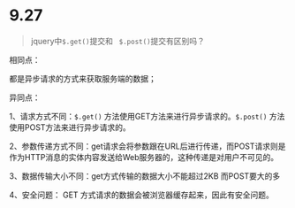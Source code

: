 # 9.27

> jquery中`$.get()`提交和 ` $.post()`提交有区别吗？

相同点：

都是异步请求的方式来获取服务端的数据；

异同点：

1、请求方式不同：`$.get()` 方法使用GET方法来进行异步请求的。`$.post()` 方法使用POST方法来进行异步请求的。

2、参数传递方式不同：get请求会将参数跟在URL后进行传递，而POST请求则是作为HTTP消息的实体内容发送给Web服务器的，这种传递是对用户不可见的。

3、数据传输大小不同：get方式传输的数据大小不能超过2KB 而POST要大的多

4、安全问题： GET 方式请求的数据会被浏览器缓存起来，因此有安全问题。